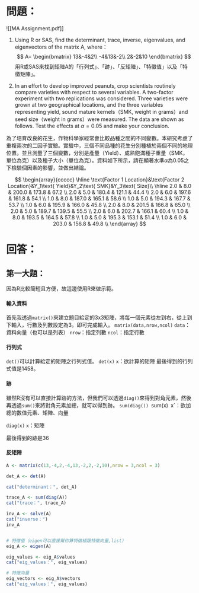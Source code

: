 # 問題：
![[MA Assignment.pdf]]
1. Using R or SAS, find the determinant, trace, inverse, eigenvalues, and eigenvectors of the matrix A, where：
$$
A=
\begin{bmatrix}
13&-4&2\\
-4&13&-2\\
2&-2&10
\end{bmatrix}
$$
用R或SAS來找到矩陣A的「行列式」、「跡」、「反矩陣」、「特徵值」以及「特徵矩陣」。

2. In an effort to develop improved peanuts, crop scientists routinely compare varieties with respect to several variables. A two-factor experiment with two replications was considered. Three varieties were grown at two geographical locations, and the three variables representing yield, sound mature kernels（SMK, weight in grams）and seed size（weight in grams）were measured. The data are shown as follows. Test the effects at $\alpha=0.05$ and make your conclusion.

為了培育改良的花生，作物科學家經常會比較品種之間的不同變數。本研究考慮了重複兩次的二因子實驗。實驗中，三個不同品種的花生分別種植於兩個不同的地理位置。並且測量了三個變數，分別是產量（Yield）、成熟飽滿種子重量（SMK，單位為克）以及種子大小（單位為克）。資料如下所示，請在顯著水準$\alpha$為0.05之下檢驗個因素的影響，並做出結論。

$$
\begin{array}{ccccc}
\hline
\text{Factor 1 Location}&\text{Factor 2 Location}&Y_1\text{ Yield}&Y_2\text{ SMK}&Y_3\text{ Size}\\
\hline
2.0	&	8.0	&	200.0	&	173.8	&	67.2	\\
2.0	&	5.0	&	180.4	&	121.1	&	44.4	\\
2.0	&	6.0	&	197.6	&	161.8	&	54.1	\\
1.0	&	8.0	&	187.0	&	165.1	&	58.6	\\
1.0	&	5.0	&	194.3	&	167.7	&	53.7	\\
1.0	&	6.0	&	195.9	&	166.0	&	45.8	\\
2.0	&	8.0	&	201.5	&	166.8	&	65.0	\\
2.0	&	5.0	&	189.7	&	139.5	&	55.5	\\
2.0	&	6.0	&	202.7	&	166.1	&	60.4	\\
1.0	&	8.0	&	193.5	&	164.5	&	57.8	\\
1.0	&	5.0	&	195.3	&	153.1	&	51.4	\\
1.0	&	6.0	&	203.0	&	156.8	&	49.8	\\
\end{array}
$$

# 回答：
## 第一大題：
因為R比較簡短且方便，故這邊使用R來做示範。
#### 輸入資料
首先我透過`matrix()`來建立題目給定的3x3矩陣，將每一個元素從左到右，從上到下輸入，行數及列數設定為3。即可完成輸入。
`matrix(data,nrow,ncol)`
`data`：資料向量（也可以是列表）
`nrow`：指定列數
`ncol`：指定行數
#### 行列式

`det()`可以計算給定的矩陣之行列式值。
`det(x)`
`x`：欲計算的矩陣
最後得到的行列式值是1458。
#### 跡
雖然R沒有可以直接計算跡的方法，但我們可以透過`diag()`來得到對角元素，然後再透過`sum()`來將對角元素加總，就可以得到跡。
`sum(diag())
`sum(x)`
`x`：欲加總的數值元素、矩陣、向量

`diag(x)`
`x`：矩陣

最後得到的跡是36
#### 反矩陣


```R
A <- matrix(c(13,-4,2,-4,13,-2,2,-2,10),nrow = 3,ncol = 3)

det_A <- det(A)

cat("determinant：", det_A)

trace_A <- sum(diag(A))
cat("trace：", trace_A)

inv_A <- solve(A)
cat("inverse：")
inv_A


# 特徵值（eigen可以直接幫你算特徵植跟特徵向量,list）
eig_A <- eigen(A)

eig_values <- eig_A$values
cat("eig_values：", eig_values)

# 特徵向量
eig_vectors <- eig_A$vectors
cat("eig_values：", eig_values)
```
